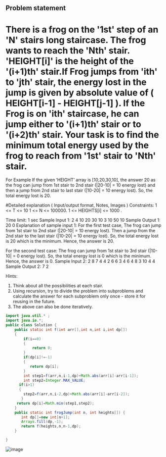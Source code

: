 ## Problem statement

# There is a frog on the '1st' step of an 'N' stairs long staircase. The frog wants to reach the 'Nth' stair. 'HEIGHT[i]' is the height of the '(i+1)th' stair.If Frog jumps from 'ith' to 'jth' stair, the energy lost in the jump is given by absolute value of ( HEIGHT[i-1] - HEIGHT[j-1] ). If the Frog is on 'ith' staircase, he can jump either to '(i+1)th' stair or to '(i+2)th' stair. Your task is to find the minimum total energy used by the frog to reach from '1st' stair to 'Nth' stair.

For Example
If the given ‘HEIGHT’ array is [10,20,30,10], the answer 20 as the frog can jump from 1st stair to 2nd stair (|20-10| = 10 energy lost) and then a jump from 2nd stair to last stair (|10-20| = 10 energy lost). So, the total energy lost is 20.

#Detailed explanation ( Input/output format, Notes, Images )
Constraints:
1 <= T <= 10
1 <= N <= 100000.
1 <= HEIGHTS[i] <= 1000 .

Time limit: 1 sec
Sample Input 1:
2
4
10 20 30 10
3
10 50 10
Sample Output 1:
20
0
Explanation of sample input 1:
For the first test case,
The frog can jump from 1st stair to 2nd stair (|20-10| = 10 energy lost).
Then a jump from the 2nd stair to the last stair (|10-20| = 10 energy lost).
So, the total energy lost is 20 which is the minimum. 
Hence, the answer is 20.

For the second test case:
The frog can jump from 1st stair to 3rd stair (|10-10| = 0 energy lost).
So, the total energy lost is 0 which is the minimum. 
Hence, the answer is 0.
Sample Input 2:
2
8
7 4 4 2 6 6 3 4 
6
4 8 3 10 4 4 
Sample Output 2:
7
2


Hints:
1. Think about all the possibilities at each stair.
2. Using recursion, try to divide the problem into subproblems and calculate the answer for each subproblem only once - store it for reusing in the future.
3. The above can also be done iteratively.


```java
import java.util.* ;
import java.io.*; 
public class Solution {
    public static int f(int arr[],int n,int i,int dp[])
    {
        if(i==0)
        {
            return 0;
        }
        if(dp[i]!=-1)
        {
           return dp[i];
        }
        int step1=f(arr,n,i-1,dp)+Math.abs(arr[i]-arr[i-1]);
        int step2=Integer.MAX_VALUE;
      if(i>1)
      {
        step2=f(arr,n,i-2,dp)+Math.abs(arr[i]-arr[i-2]);
       }
     return dp[i]=Math.min(step1,step2);
    }
    public static int frogJump(int n, int heights[]) {
       int dp[]=new int[n+1];
       Arrays.fill(dp,-1);
       return f(heights,n,n-1,dp);
    }

}
```
![image](https://github.com/user-attachments/assets/469b608b-9f36-48e8-aa6a-946840e54a57)



